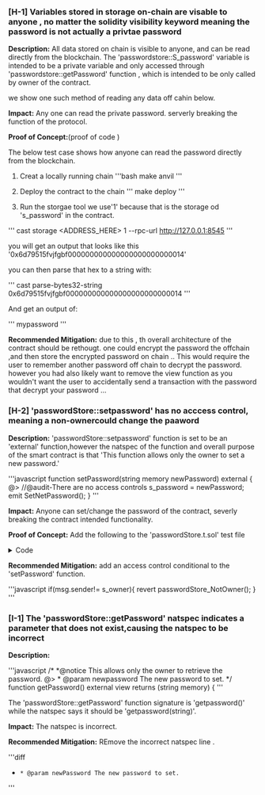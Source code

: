 ### [H-1] Variables stored in storage on-chain are visable to anyone , no matter  the solidity  visibility keyword  meaning  the password  is not  actually  a  privtae password 

**Description:** All data stored  on chain  is visible to anyone, and can be read directly from the blockchain. The 'passwordstore::S_password' variable  is  intended to be  a  private  variable  and only  accessed through  'passwordstore::getPassword' function , which is intended to be only called by owner of the contract.

we show one such method of reading any data off cahin below.

**Impact:**  Any one can read the private password. serverly breaking the function of the protocol.

**Proof of Concept:**(proof of code )

The below test case shows how anyone can read the password directly from the blockchain. 

1. Creat a locally running chain
'''bash
make anvil
'''

2. Deploy the contract to the chain 
'''
make deploy
'''

3. Run   the storgae tool 
we use'1' because that is the storage od 's_password' in the contract.

'''
cast storage <ADDRESS_HERE> 1 --rpc-url http://127.0.0.1:8545
'''

you will get an output that looks like this
'0x6d79515fvjfgbf000000000000000000000000014'

you can then parse that hex to a string with:

'''
cast parse-bytes32-string 0x6d79515fvjfgbf000000000000000000000000014
'''

And get an output of:

'''
mypassword
'''

**Recommended Mitigation:** due to this , th overall architecture of the contract should be rethougt. one could encrypt the password the offchain ,and then store the encrypted password on chain .. This would require the user to remember another password off chain to decrypt the password. however you had also likely want to remove the view function as you wouldn't want the user to accidentally send a transaction with the password that decrypt your password ...  



### [H-2] 'passwordStore::setpassword' has no acccess control, meaning a non-ownercould change the paaword


**Description:** 'passwordStore::setpassword' function is set  to be an 'external' function,however the natspec of the function and overall purpose of the smart contract is that 'This function allows only the owner to set a new password.' 

'''javascript
 function setPassword(string memory newPassword) external  {
@>   //@audit-There are no access controls
        s_password = newPassword;
        emit SetNetPassword();
    }
'''    

**Impact:** Anyone can set/change the password of the  contract, severly breaking  the contract intended  functionality.

**Proof of Concept:** Add the following  to the 'passwordStore.t.sol' test file

<details>
<summary>Code</summary>

'''javascript
    functiont test_anyone_can_set_password(address randomAddress) public{
    vm.assume(randomAddress != owner);
    vm.prank(randomAddress);
    string memory expectedpassword = "myNewPassword"
    passwordStore.setPassword(expectedpassword);

    vm.prank(owner);
    string memory actyalPassword =passwordStore.getPassword();
    assertEq(actualpassword,expectedPassword);
}
'''

</details>

**Recommended Mitigation:**  add an access control conditional to the 'setPassword' function.

'''javascript
if(msg.sender!= s_owner){
    revert passwordStore_NotOwner();
}
'''



### [I-1] The 'passwordStore::getPassword' natspec indicates a parameter that does not exist,causing the natspec to be incorrect

**Description:** 

'''javascript
   /*
    *@notice This allows only the owner to retrieve the password.
@>  * @param newpassword The new password to set.
    */
    function getPassword() external view returns (string memory) {
'''

The 'passwordStore::getPassword' function signature is 'getpassword()' while the natspec says it should be 'getpassword(string)'.



**Impact:** The natspec is incorrect.


**Recommended Mitigation:** REmove  the incorrect  natspec line .

'''diff
-     * @param newPassword The new password to set.
'''